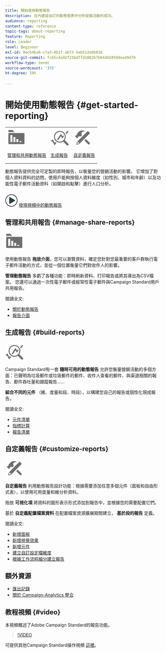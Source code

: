 ```yaml
---
title: 開始使用動態報告
description: 在內建或自訂的動態報表中分析促銷活動的成功。
audience: reporting
content-type: reference
topic-tags: about-reporting
feature: Reporting
role: Leader
level: Beginner
exl-id: 9ecb4ba6-c7a3-4b1f-ab73-5eb512ebb016
source-git-commit: fcb5c4a92f23bdffd1082b7b044b5859dead9d70
workflow-type: tm+mt
source-wordcount: '372'
ht-degree: 19%

---
```


# 開始使用動態報告 {#get-started-reporting}

<table>
<tr>
<td><img src="assets/do-not-localize/icon_manage.svg" width="60px"><p><a href="#manage-share-reports">管理和共用動態報告</a></p></td>
<td><img src="assets/do-not-localize/icon_build.svg" width="60px"><p><a href="#build-reports">生成報告</a></p></td>
<td><img src="assets/do-not-localize/icon_customize.svg" width="60px"><p><a href="#customize-reports">自定義報告</a></p></td></tr>
</table>

動態報告提供完全可定製的即時報告，以衡量您的營銷活動的影響。 它增加了對個人資料資料的訪問，使用戶能夠按個人資料維度（如性別、城市和年齡）以及功能性電子郵件活動資料（如開啟和點擊）進行人口分析。

![](assets/do-not-localize/how-to-video.png) [發現視頻中的動態報告](#video)

## 管理和共用報告 {#manage-share-reports}

<img src="assets/do-not-localize/icon_manage.svg" width="60px">

使用動態報告 **拖放介面**，您可以瀏覽資料，確定您針對您最重要的客戶群執行電子郵件活動的方式，並從一個位置衡量它們對收件人的影響。

**管理動態報告** 多虧了各種功能：即時刷新資料、打印報告或將其導出為CSV檔案。 您還可以通過一次性電子郵件或經常性電子郵件與Campaign Standard用戶共用報告。

閱讀全文:

* [關於動態報告](../../reporting/using/about-dynamic-reports.md)
* [報告介面](../../reporting/using/reporting-interface.md)

## 生成報告 {#build-reports}

<img src="assets/do-not-localize/icon_build.svg" width="60px">

Campaign Standard有一套 **隨時可用的動態報告** 允許您衡量營銷活動的多個方面：已聲明為垃圾郵件或垃圾郵件的郵件、收件人查看的郵件、與渠道相關的報告、郵件吞吐量和跟蹤報告……

**組合不同的元件** （維、度量和段、時段），以構建您自己的報告或個性化現成報告。

閱讀全文:

* [元件清單](../../reporting/using/list-of-components-.md)
* [指標計算](../../reporting/using/indicator-calculation.md)
* [報告清單](../../reporting/using/defining-the-report-period.md)

## 自定義報告 {#customize-reports}

<img src="assets/do-not-localize/icon_customize.svg" width="60px">

**自定義報告** 利用動態報告設計功能：根據需要添加任意多個元件（面板和自由形式表），以使用可用度量和維分析資料。

拖放 **可視化項** 將資料的圖形表示形式添加到報告中，並根據您的需要配置它們。

基於 **自定義配置檔案資料** 在配置檔案資源擴展期間建立， **基於段的報告** 定義。

閱讀全文:

* [新增面板](../../reporting/using/adding-panels.md)
* [新增視覺效果](../../reporting/using/adding-visualizations.md)
* [新增元件](../../reporting/using/adding-components.md)
* [建立自訂設定檔維度](../../reporting/using/creating-a-custom-profile-dimension.md)
* [根據工作流程細分建立報告](../../reporting/using/creating-a-report-workflow-segment.md)

## 額外資源

* [匯出記錄](../../automating/using/exporting-logs.md)
* [關於 Campaign-Analytics 整合](../../integrating/using/about-campaign-analytics-integration.md)

## 教程視頻 {#video}

本視頻概述了Adobe Campaign Standard的報告功能。

>[!VIDEO](https://video.tv.adobe.com/v/23021?quality=12&captions=eng)

可提供其他Campaign Standard操作視頻 [這裡](https://experienceleague.adobe.com/docs/campaign-standard-learn/tutorials/overview.html?lang=zh-Hant)。
